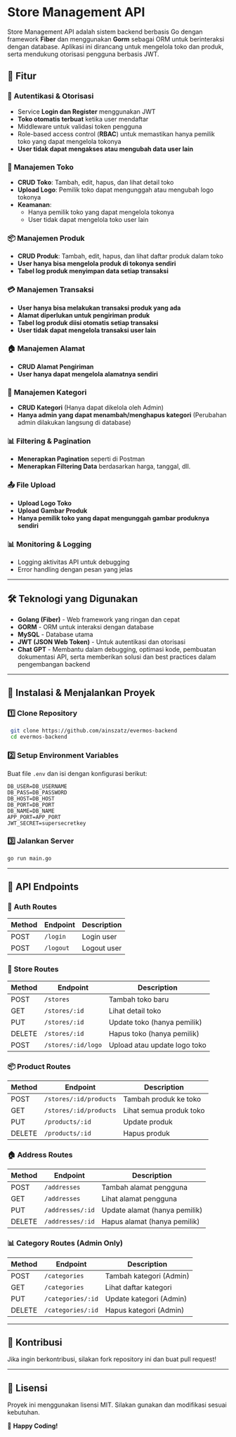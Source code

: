 # Store Management API

Store Management API adalah sistem backend berbasis Go dengan framework **Fiber** dan menggunakan **Gorm** sebagai ORM untuk berinteraksi dengan database. Aplikasi ini dirancang untuk mengelola toko dan produk, serta mendukung otorisasi pengguna berbasis JWT.

## 🚀 Fitur

### 🔐 **Autentikasi & Otorisasi**
- Service **Login dan Register** menggunakan JWT
- **Toko otomatis terbuat** ketika user mendaftar
- Middleware untuk validasi token pengguna
- Role-based access control (**RBAC**) untuk memastikan hanya pemilik toko yang dapat mengelola tokonya
- **User tidak dapat mengakses atau mengubah data user lain**

### 🏪 **Manajemen Toko**
- **CRUD Toko**: Tambah, edit, hapus, dan lihat detail toko
- **Upload Logo**: Pemilik toko dapat mengunggah atau mengubah logo tokonya
- **Keamanan**:
  - Hanya pemilik toko yang dapat mengelola tokonya
  - User tidak dapat mengelola toko user lain

### 📦 **Manajemen Produk**
- **CRUD Produk**: Tambah, edit, hapus, dan lihat daftar produk dalam toko
- **User hanya bisa mengelola produk di tokonya sendiri**
- **Tabel log produk menyimpan data setiap transaksi**

### 💳 **Manajemen Transaksi**
- **User hanya bisa melakukan transaksi produk yang ada**
- **Alamat diperlukan untuk pengiriman produk**
- **Tabel log produk diisi otomatis setiap transaksi**
- **User tidak dapat mengelola transaksi user lain**

### 🏠 **Manajemen Alamat**
- **CRUD Alamat Pengiriman**
- **User hanya dapat mengelola alamatnya sendiri**

### 📂 **Manajemen Kategori**
- **CRUD Kategori** (Hanya dapat dikelola oleh Admin)
- **Hanya admin yang dapat menambah/menghapus kategori** (Perubahan admin dilakukan langsung di database)

### 📊 **Filtering & Pagination**
- **Menerapkan Pagination** seperti di Postman
- **Menerapkan Filtering Data** berdasarkan harga, tanggal, dll.

### 📤 **File Upload**
- **Upload Logo Toko**
- **Upload Gambar Produk**
- **Hanya pemilik toko yang dapat mengunggah gambar produknya sendiri**

### 📊 **Monitoring & Logging**
- Logging aktivitas API untuk debugging
- Error handling dengan pesan yang jelas

---

## 🛠 Teknologi yang Digunakan
- **Golang (Fiber)** - Web framework yang ringan dan cepat
- **GORM** - ORM untuk interaksi dengan database
- **MySQL** - Database utama
- **JWT (JSON Web Token)** - Untuk autentikasi dan otorisasi
- **Chat GPT** - Membantu dalam debugging, optimasi kode, pembuatan dokumentasi API, serta memberikan solusi dan best practices dalam pengembangan backend

---

## 🔧 Instalasi & Menjalankan Proyek

### 1️⃣ **Clone Repository**
```sh
 git clone https://github.com/ainszatz/evermos-backend
 cd evermos-backend
```

### 2️⃣ **Setup Environment Variables**
Buat file `.env` dan isi dengan konfigurasi berikut:
```env
DB_USER=DB_USERNAME
DB_PASS=DB_PASSWORD
DB_HOST=DB_HOST
DB_PORT=DB_PORT
DB_NAME=DB_NAME
APP_PORT=APP_PORT
JWT_SECRET=supersecretkey
```

### 3️⃣ **Jalankan Server**
```sh
go run main.go
```

---

## 📌 API Endpoints

### 🔐 **Auth Routes**
| Method | Endpoint        | Description          |
|--------|----------------|----------------------|
| POST   | `/login`        | Login user          |
| POST   | `/logout`       | Logout user         |

### 🏪 **Store Routes**
| Method | Endpoint                | Description                  |
|--------|-------------------------|------------------------------|
| POST   | `/stores`               | Tambah toko baru             |
| GET    | `/stores/:id`           | Lihat detail toko            |
| PUT    | `/stores/:id`           | Update toko (hanya pemilik)  |
| DELETE | `/stores/:id`           | Hapus toko (hanya pemilik)   |
| POST   | `/stores/:id/logo`      | Upload atau update logo toko |

### 📦 **Product Routes**
| Method | Endpoint                | Description                  |
|--------|-------------------------|------------------------------|
| POST   | `/stores/:id/products`  | Tambah produk ke toko        |
| GET    | `/stores/:id/products`  | Lihat semua produk toko      |
| PUT    | `/products/:id`         | Update produk                |
| DELETE | `/products/:id`         | Hapus produk                 |

### 🏠 **Address Routes**
| Method | Endpoint                | Description                  |
|--------|-------------------------|------------------------------|
| POST   | `/addresses`            | Tambah alamat pengguna       |
| GET    | `/addresses`            | Lihat alamat pengguna        |
| PUT    | `/addresses/:id`        | Update alamat (hanya pemilik)|
| DELETE | `/addresses/:id`        | Hapus alamat (hanya pemilik) |

### 📊 **Category Routes (Admin Only)**
| Method | Endpoint                | Description                  |
|--------|-------------------------|------------------------------|
| POST   | `/categories`           | Tambah kategori (Admin)      |
| GET    | `/categories`           | Lihat daftar kategori        |
| PUT    | `/categories/:id`       | Update kategori (Admin)      |
| DELETE | `/categories/:id`       | Hapus kategori (Admin)       |

---

## 🤝 Kontribusi
Jika ingin berkontribusi, silakan fork repository ini dan buat pull request!

---

## 📄 Lisensi
Proyek ini menggunakan lisensi MIT. Silakan gunakan dan modifikasi sesuai kebutuhan.

🚀 **Happy Coding!**

